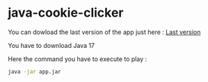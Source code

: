# java-cookie-clicker

You can dowload the last version of the app just here : [Last version](https://github.com/EmmaGuillaume/java-cookie-clicker/releases/tag/v1.0.0)

You have to download Java 17

Here the command you have to execute to play : 
```sh
java -jar app.jar
